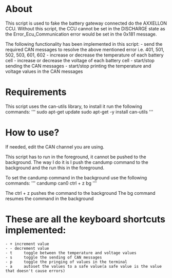 # About

This script is used to fake the battery gateway connected do the AXXELLON CCU.
Without this script, the CCU cannot be set in the DISCHARGE state as the
Error_Ecu_Communication error would be set in the 0x181 message.

The following functionality has been implemented in this script:
 	- send the required CAN messages to resolve the above mentioned error i.e. 401, 501, 502, 503, 601, 602
 	- increase or decrease the temperature of each battery cell
 	- increase or decrease the voltage of each battery cell
	- start/stop sending the CAN messages
 	- start/stop printing the temperature and voltage values in the CAN messages

# Requirements

This script uses the can-utils library, to install it run the following commands:
 	'''
 	sudo apt-get update
 	sudo apt-get -y install can-utils
 	'''

# How to use?

If needed, edit the CAN channel you are using.

This script has to run in the foreground, it cannot be pushed to the background. 
The way I do it is I push the candump command to the background and the run this in the foreground.

To set the candump command in the background use the following commands:
	'''
	candump can0
	ctrl + z
	bg
	'''

 The ctrl + z pushes the command to the background
 The bg command resumes the command in the background


# These are all the keyboard shortcuts implemented:
	- +	increment value
	- -	decrement value
 	- t 	toggle between the temperature and voltage values
	- s 	toggle the sending of CAN messages
	- p 	toggle the pringing of values in the terminal
	- a 	autoset the values to a safe value(a safe value is the value that doesn't cause errors)